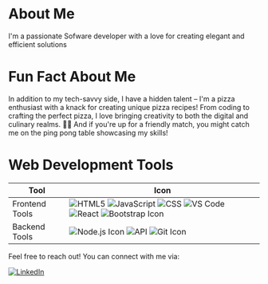 # About Me

I'm a passionate Sofware developer with a love for creating elegant and efficient solutions

# Fun Fact About Me

In addition to my tech-savvy side, I have a hidden talent – I'm a pizza enthusiast with a knack for creating unique pizza recipes! From coding to crafting the perfect pizza, I love bringing creativity to both the digital and culinary realms. 🍕✨ And if you're up for a friendly match, you might catch me on the ping pong table showcasing my skills!


# Web Development Tools

| Tool                                  | Icon                                                                                   |
|---------------------------------------|----------------------------------------------------------------------------------------|
|Frontend Tools                        | ![HTML5](https://img.icons8.com/color/48/000000/html-5.png) ![JavaScript](https://img.icons8.com/color/48/000000/javascript.png) ![CSS](https://img.icons8.com/color/48/000000/css3.png) ![VS Code](https://img.icons8.com/color/48/000000/visual-studio-code-2019.png) ![React](https://img.icons8.com/color/48/000000/react-native.png) ![Bootstrap Icon](https://img.icons8.com/color/48/000000/bootstrap.png)       
| Backend Tools                                 | ![Node.js Icon](https://img.icons8.com/color/48/000000/nodejs.png)  ![API](https://img.icons8.com/color/48/000000/api-settings.png)  ![Git Icon](https://img.icons8.com/color/48/000000/git.png)                        |

Feel free to reach out! You can connect with me via:

 [![LinkedIn](https://img.shields.io/badge/LinkedIn-quaydrionb-blue?style=flat&logo=linkedin)](https://www.linkedin.com/in/quaydrionb)




